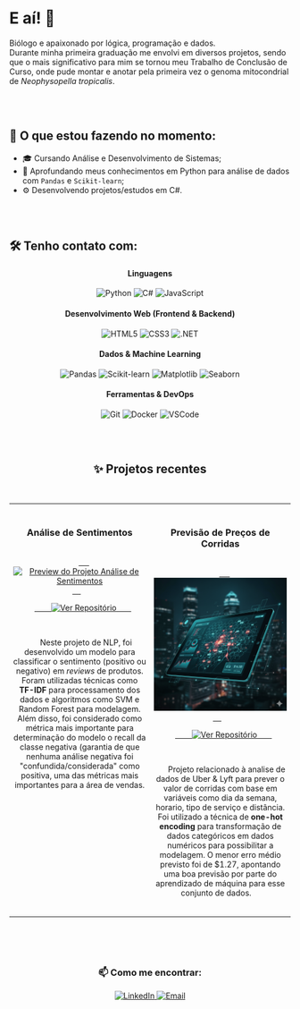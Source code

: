 
# E aí! 👋

<p align="left">
  Biólogo e apaixonado por lógica, programação e dados.<br>
  Durante minha primeira graduação me envolvi em diversos projetos, sendo que o mais significativo para mim se tornou meu Trabalho de Conclusão de Curso, onde pude montar e anotar pela primeira vez o genoma mitocondrial de <i>Neophysopella tropicalis</i>.
</p>

<br> <br>

## 🚀 O que estou fazendo no momento:

* 🎓 Cursando Análise e Desenvolvimento de Sistemas;
* 🧠 Aprofundando meus conhecimentos em Python para análise de dados com `Pandas` e `Scikit-learn`;
* ⚙️ Desenvolvendo projetos/estudos em C#.

<br> <br>

## 🛠️ Tenho contato com:
<center>

#### Linguagens
<p>
  <img src="https://img.shields.io/badge/Python-3776AB?style=for-the-badge&logo=python&logoColor=white" alt="Python">
  <img src="https://img.shields.io/badge/C%23-239120?style=for-the-badge&logo=c-sharp&logoColor=white" alt="C#">
  <img src="https://img.shields.io/badge/JavaScript-F7DF1E?style=for-the-badge&logo=javascript&logoColor=black" alt="JavaScript">
</p>

<center>

#### Desenvolvimento Web (Frontend & Backend)
<p>
  <img src="https://img.shields.io/badge/HTML5-E34F26?style=for-the-badge&logo=html5&logoColor=white" alt="HTML5">
  <img src="https://img.shields.io/badge/CSS3-1572B6?style=for-the-badge&logo=css3&logoColor=white" alt="CSS3">
  <img src="https://img.shields.io/badge/.NET-512BD4?style=for-the-badge&logo=dotnet&logoColor=white" alt=".NET">
</p>

#### Dados & Machine Learning
<center>
<p>
  <img src="https://img.shields.io/badge/Pandas-150458?style=for-the-badge&logo=pandas&logoColor=white" alt="Pandas">
  <img src="https://img.shields.io/badge/scikit_learn-F7931E?style=for-the-badge&logo=scikit-learn&logoColor=white" alt="Scikit-learn">
  <img src="https://img.shields.io/badge/Matplotlib-grey?style=for-the-badge&logo=matplotlib&logoColor=white" alt="Matplotlib">
  <img src="https://img.shields.io/badge/Seaborn-3776AB?style=for-the-badge&logo=seaborn&logoColor=white" alt="Seaborn">
</p>

#### Ferramentas & DevOps
<center>
<p>
  <img src="https://img.shields.io/badge/GIT-E44C30?style=for-the-badge&logo=git&logoColor=white" alt="Git">
  <img src="https://img.shields.io/badge/Docker-2496ED?style=for-the-badge&logo=docker&logoColor=white" alt="Docker">
  <img src="https://img.shields.io/badge/Visual_Studio_Code-0078D4?style=for-the-badge&logo=visual%20studio%20code&logoColor=white" alt="VSCode">
</p>

<br> <br>

## ✨ Projetos recentes

<table border="0" cellpadding="0" cellspacing="0">
  <tr>
    <td width="50%" valign="top">
  <h3 align="center">Análise de Sentimentos</h3>
  <div align="center">
    <a href="https://github.com/jampani1/from-data-to-feelings" target="_blank">
      <img src="https://github.com/jampani1/from-data-to-feelings/blob/main/img/capa_review.png?raw=true" width="400" alt="Preview do Projeto Análise de Sentimentos">
    </a>
    <p>
      <a href="https://github.com/jampani1/from-data-to-feelings" target="_blank">
        <img src="https://img.shields.io/badge/Ver%20Repositório-303030?style=for-the-badge&logo=github&logoColor=white" alt="Ver Repositório">
      </a>
    </p>
    <p>
      Neste projeto de NLP, foi desenvolvido um modelo para classificar o sentimento (positivo ou negativo) em <i>reviews</i> de produtos. Foram utilizadas técnicas como <b>TF-IDF</b> para processamento dos dados e algoritmos como SVM e Random Forest para modelagem. Além disso, foi considerado como métrica mais importante para determinação do modelo o recall da classe negativa (garantia de que nenhuma análise negativa foi "confundida/considerada" como positiva, uma das métricas mais importantes para a área de vendas.
    </p>
  </div>
</td>
<td width="50%" valign="top">
  <h3 align="center">Previsão de Preços de Corridas</h3>
  <div align="center">
    <a href="https://github.com/jampani1/ride-price-engine" target="_blank">
      <img src="https://github.com/jampani1/ride-price-engine/blob/main/imgs/capa_ride.png?raw=true" width="400" alt="Preview do Projeto de Previsão de Preços">
    </a>
    <p>
      <a href="https://github.com/jampani1/ride-price-engine" target="_blank">
        <img src="https://img.shields.io/badge/Ver%20Repositório-303030?style=for-the-badge&logo=github&logoColor=white" alt="Ver Repositório">
      </a>
    </p>
    <p>
      Projeto relacionado à analise de dados de Uber & Lyft para prever o valor de corridas com base em variáveis como dia da semana, horario, tipo de serviço e distância. Foi utilizado a técnica de <b>one-hot encoding</b> para transformação de dados categóricos em dados numéricos para possibilitar a modelagem. O menor erro médio previsto foi de $1.27, apontando uma boa previsão por parte do aprendizado de máquina para esse conjunto de dados.
    </p>
  </div>
</td>
  </tr>
</table>

<br> <br> <br>

### 📫 Como me encontrar:

<p>
  <a href="https://www.linkedin.com/in/mauriciojampani" target="_blank">
    <img src="https://img.shields.io/badge/LinkedIn-0077B5?style=for-the-badge&logo=linkedin&logoColor=white" alt="LinkedIn">
  </a>
  <a href="mailto:mmjampani13@gmail.com">
    <img src="https://img.shields.io/badge/Email-D14836?style=for-the-badge&logo=gmail&logoColor=white" alt="Email">
  </a>
</p>
